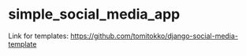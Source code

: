 # simple_social_media_app
Link for templates:
https://github.com/tomitokko/django-social-media-template
